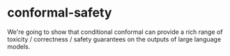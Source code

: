 # conformal-safety

We're going to show that conditional conformal can provide a rich range of toxicity / correctness / safety guarantees on the outputs of large language models.
